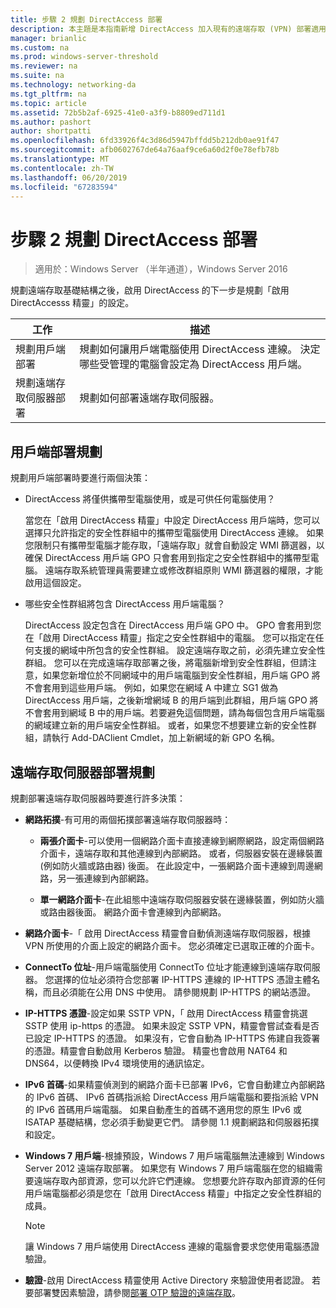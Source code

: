 ```yaml
---
title: 步驟 2 規劃 DirectAccess 部署
description: 本主題是本指南新增 DirectAccess 加入現有的遠端存取 (VPN) 部署適用於 Windows Server 2016 的一部分
manager: brianlic
ms.custom: na
ms.prod: windows-server-threshold
ms.reviewer: na
ms.suite: na
ms.technology: networking-da
ms.tgt_pltfrm: na
ms.topic: article
ms.assetid: 72b5b2af-6925-41e0-a3f9-b8809ed711d1
ms.author: pashort
author: shortpatti
ms.openlocfilehash: 6fd33926f4c3d86d5947bffdd5b212db0ae91f47
ms.sourcegitcommit: afb0602767de64a76aaf9ce6a60d2f0e78efb78b
ms.translationtype: MT
ms.contentlocale: zh-TW
ms.lasthandoff: 06/20/2019
ms.locfileid: "67283594"
---
```

# <a name="step-2-plan-the-directaccess-deployment"></a>步驟 2 規劃 DirectAccess 部署

>適用於：Windows Server （半年通道），Windows Server 2016

規劃遠端存取基礎結構之後，啟用 DirectAccess 的下一步是規劃「啟用 DirectAccesss 精靈」的設定。  
  
|工作|描述|  
|----|--------|  
|規劃用戶端部署|規劃如何讓用戶端電腦使用 DirectAccess 連線。 決定哪些受管理的電腦會設定為 DirectAccess 用戶端。|  
|規劃遠端存取伺服器部署|規劃如何部署遠端存取伺服器。|  
  
## <a name="bkmk_2_1_client"></a>用戶端部署規劃  
規劃用戶端部署時要進行兩個決策：  
  
-   DirectAccess 將僅供攜帶型電腦使用，或是可供任何電腦使用？  
  
    當您在「啟用 DirectAccess 精靈」中設定 DirectAccess 用戶端時，您可以選擇只允許指定的安全性群組中的攜帶型電腦使用 DirectAccess 連線。 如果您限制只有攜帶型電腦才能存取，「遠端存取」就會自動設定 WMI 篩選器，以確保 DirectAccess 用戶端 GPO 只會套用到指定之安全性群組中的攜帶型電腦。 遠端存取系統管理員需要建立或修改群組原則 WMI 篩選器的權限，才能啟用這個設定。  
  
-   哪些安全性群組將包含 DirectAccess 用戶端電腦？  
  
    DirectAccess 設定包含在 DirectAccess 用戶端 GPO 中。 GPO 會套用到您在「啟用 DirectAccess 精靈」指定之安全性群組中的電腦。 您可以指定在任何支援的網域中所包含的安全性群組。 設定遠端存取之前，必須先建立安全性群組。 您可以在完成遠端存取部署之後，將電腦新增到安全性群組，但請注意，如果您新增位於不同網域中的用戶端電腦到安全性群組，用戶端 GPO 將不會套用到這些用戶端。 例如，如果您在網域 A 中建立 SG1 做為 DirectAccess 用戶端，之後新增網域 B 的用戶端到此群組，用戶端 GPO 將不會套用到網域 B 中的用戶端。若要避免這個問題，請為每個包含用戶端電腦的網域建立新的用戶端安全性群組。 或者，如果您不想要建立新的安全性群組，請執行 Add-DAClient Cmdlet，加上新網域的新 GPO 名稱。  
  
## <a name="bkmk_2_2_server"></a>遠端存取伺服器部署規劃  
規劃部署遠端存取伺服器時要進行許多決策：  
  
-   **網路拓撲**-有可用的兩個拓撲部署遠端存取伺服器時：  
  
    -   **兩張介面卡**-可以使用一個網路介面卡直接連線到網際網路，設定兩個網路介面卡，遠端存取和其他連線到內部網路。 或者，伺服器安裝在邊緣裝置 (例如防火牆或路由器) 後面。 在此設定中，一張網路介面卡連線到周邊網路，另一張連線到內部網路。  
  
    -   **單一網路介面卡**-在此組態中遠端存取伺服器安裝在邊緣裝置，例如防火牆或路由器後面。 網路介面卡會連線到內部網路。  
  
-   **網路介面卡**-「 啟用 DirectAccess 精靈會自動偵測遠端存取伺服器，根據 VPN 所使用的介面上設定的網路介面卡。 您必須確定已選取正確的介面卡。  
  
-   **ConnectTo 位址**-用戶端電腦使用 ConnectTo 位址才能連線到遠端存取伺服器。 您選擇的位址必須符合您部署 IP-HTTPS 連線的 IP-HTTPS 憑證主體名稱，而且必須能在公用 DNS 中使用。 請參閱規劃 IP-HTTPS 的網站憑證。  
  
-   **IP-HTTPS 憑證**-設定如果 SSTP VPN，「 啟用 DirectAccess 精靈會挑選 SSTP 使用 ip-https 的憑證。 如果未設定 SSTP VPN，精靈會嘗試查看是否已設定 IP-HTTPS 的憑證。 如果沒有，它會自動為 IP-HTTPS 佈建自我簽署的憑證。精靈會自動啟用 Kerberos 驗證。 精靈也會啟用 NAT64 和 DNS64，以便轉換 IPv4 環境使用的通訊協定。  
  
-   **IPv6 首碼**-如果精靈偵測到的網路介面卡已部署 IPv6，它會自動建立內部網路的 IPv6 首碼、 IPv6 首碼指派給 DirectAccess 用戶端電腦和要指派給 VPN 的 IPv6 首碼用戶端電腦。 如果自動產生的首碼不適用您的原生 IPv6 或 ISATAP 基礎結構，您必須手動變更它們。 請參閱 1.1 規劃網路和伺服器拓撲和設定。  
  
-   **Windows 7 用戶端**-根據預設，Windows 7 用戶端電腦無法連線到 Windows Server 2012 遠端存取部署。 如果您有 Windows 7 用戶端電腦在您的組織需要遠端存取內部資源，您可以允許它們連線。 您想要允許存取內部資源的任何用戶端電腦都必須是您在「啟用 DirectAccess 精靈」中指定之安全性群組的成員。  
  
    > [!NOTE]
    > 讓 Windows 7 用戶端使用 DirectAccess 連線的電腦會要求您使用電腦憑證驗證。
  
-   **驗證**-啟用 DirectAccess 精靈使用 Active Directory 來驗證使用者認證。 若要部署雙因素驗證，請參閱[部署 OTP 驗證的遠端存取](../../ras/otp/Deploy-RA-OTP.md)。  
  

  


